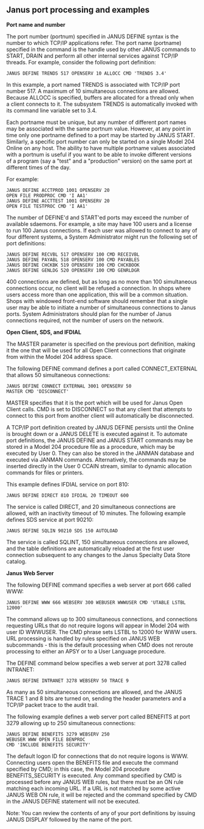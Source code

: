 ## Janus port processing and examples

**Port name and number**

The port number (portnum) specified in JANUS DEFINE syntax is the number to which TCP/IP applications refer. The port name (portname) specified in the command is the handle used by other JANUS commands to START, DRAIN and perform all other internal services against TCP/IP threads. For example, consider the following port definition:

```
JANUS DEFINE TRENDS 517 OPENSERV 10 ALLOCC CMD 'TRENDS 3.4'
```

In this example, a port named TRENDS is associated with TCP/IP port number 517. A maximum of 10 simultaneous connections are allowed. Because ALLOCC is specified, buffers are allocated for a thread only when a client connects to it. The subsystem TRENDS is automatically invoked with its command line variable set to 3.4.

Each portname must be unique, but any number of different port names may be associated with the same portnum value. However, at any point in time only one portname defined to a port may be started by JANUS START. Similarly, a specific port number can only be started on a single Model 204 Online on any host. The ability to have multiple portname values associated with a portnum is useful if you want to be able to invoke different versions of a program (say a "test" and a "production" version) on the same port at different times of the day.

For example:

```
JANUS DEFINE ACCTPROD 1001 OPENSERV 20
OPEN FILE PRODPROC CMD 'I AA1'
JANUS DEFINE ACCTTEST 1001 OPENSERV 20
OPEN FILE TESTPROC CMD 'I AA1'
```

The number of DEFINE'd and START'ed ports may exceed the number of available sdaemons. For example, a site may have 100 users and a license to run 100 Janus connections. If each user was allowed to connect to any of four different systems, a System Administrator might run the following set of port definitions:

```
JANUS DEFINE RECVBL 517 OPENSERV 100 CMD RECEIVBL
JANUS DEFINE PAYABL 518 OPENSERV 100 CMD PAYABLES
JANUS DEFINE CHCKBK 519 OPENSERV 100 CMD CHCKBOOK
JANUS DEFINE GENLDG 520 OPENSERV 100 CMD GENRLDGR
```

400 connections are defined, but as long as no more than 100 simultaneous connections occur, no client will be refused a connection. In shops where users access more than one application, this will be a common situation. Shops with windowed front-end software should remember that a single user may be able to initiate a number of simultaneous connections to Janus ports. System Administrators should plan for the number of Janus connections required, not the number of users on the network.

**Open Client, SDS, and IFDIAL**

The MASTER parameter is specified on the previous port definition, making it the one that will be used for all Open Client connections that originate from within the Model 204 address space.

The following DEFINE command defines a port called CONNECT_EXTERNAL that allows 50 simultaneous connections:

```
JANUS DEFINE CONNECT EXTERNAL 3001 OPENSERV 50
MASTER CMD 'DISCONNECT'
```

MASTER specifies that it is the port which will be used for Janus Open Client calls. CMD is set to DISCONNECT so that any client that attempts to connect to this port from another client will automatically be disconnected.

A TCP/IP port definition created by JANUS DEFINE persists until the Online is brought down or a JANUS DELETE is executed against it. To automate port definitions, the JANUS DEFINE and JANUS START commands may be stored in a Model 204 procedure file as a procedure, which may be executed by User 0. They can also be stored in the JANMAN database and executed via JANMAN commands. Alternatively, the commands may be inserted directly in the User 0 CCAIN stream, similar to dynamic allocation commands for files or printers.

This example defines IFDIAL service on port 810:

```
JANUS DEFINE DIRECT 810 IFDIAL 20 TIMEOUT 600
```

The service is called DIRECT, and 20 simultaneous connections are allowed, with an inactivity timeout of 10 minutes. The following example defines SDS service at port 90210:

```
JANUS DEFINE SQLIN 90210 SDS 150 AUTOLOAD
```

The service is called SQLINT, 150 simultaneous connections are allowed, and the table definitions are automatically reloaded at the first user connection subsequent to any changes to the Janus Specialty Data Store catalog.

**Janus Web Server**

The following DEFINE command specifies a web server at port 666 called WWW:

```
JANUS DEFINE WWW 666 WEBSERV 300 WEBUSER WWWUSER CMD 'UTABLE LSTBL 12000'
```

The command allows up to 300 simultaneous connections, and connections requesting URLs that do not require logons will appear in Model 204 with user ID WWWUSER. The CMD phrase sets LSTBL to 12000 for WWW users. URL processing is handled by rules specified on JANUS WEB subcommands - this is the default processing when CMD does not reroute processing to either an APSY or to a User Language procedure.

The DEFINE command below specifies a web server at port 3278 called INTRANET:

```
JANUS DEFINE INTRANET 3278 WEBSERV 50 TRACE 9
```

As many as 50 simultaneous connections are allowed, and the JANUS TRACE 1 and 8 bits are turned on, sending the header parameters and a TCP/IP packet trace to the audit trail.

The following example defines a web server port called BENEFITS at port 3279 allowing up to 250 simultaneous connections:

```
JANUS DEFINE BENEFITS 3279 WEBSERV 250
WEBUSER WWW OPEN FILE BENPROC
CMD 'INCLUDE BENEFITS SECURITY'
```

The default logon ID for connections that do not require logons is WWW. Connecting users open the BENEFITS file and execute the command specified by CMD; in this case, the Model 204 procedure BENEFITS_SECURITY is executed. Any command specified by CMD is processed before any JANUS WEB rules, but there must be an ON rule matching each incoming URL. If a URL is not matched by some active JANUS WEB ON rule, it will be rejected and the command specified by CMD in the JANUS DEFINE statement will not be executed.

Note: You can review the contents of any of your port definitions by issuing JANUS DISPLAY followed by the name of the port.
